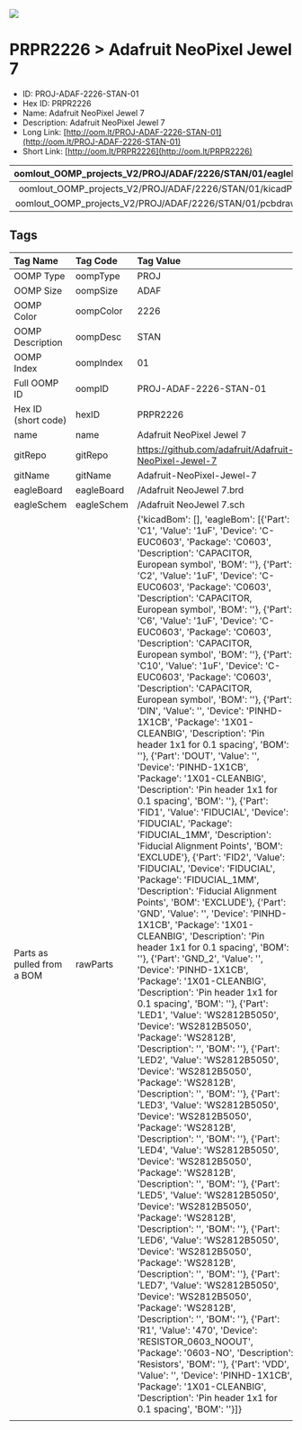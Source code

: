 


  
![][im]
# PRPR2226 > Adafruit NeoPixel Jewel 7

- ID: PROJ-ADAF-2226-STAN-01
- Hex ID: PRPR2226
- Name: Adafruit NeoPixel Jewel 7
- Description: Adafruit NeoPixel Jewel 7
- Long Link: [http://oom.lt/PROJ-ADAF-2226-STAN-01](http://oom.lt/PROJ-ADAF-2226-STAN-01)
- Short Link: [http://oom.lt/PRPR2226](http://oom.lt/PRPR2226)
  

|oomlout_OOMP_projects_V2/PROJ/ADAF/2226/STAN/01/eagleImage.png|oomlout_OOMP_projects_V2/PROJ/ADAF/2226/STAN/01/eagleSchemImage.png|oomlout_OOMP_projects_V2/PROJ/ADAF/2226/STAN/01/kicadPcb3dFront.png|oomlout_OOMP_projects_V2/PROJ/ADAF/2226/STAN/01/kicadPcb3dBack.png|
| :---: | :---: | :---: | :---: |
|oomlout_OOMP_projects_V2/PROJ/ADAF/2226/STAN/01/kicadPcb3d.png|oomlout_OOMP_projects_V2/PROJ/ADAF/2226/STAN/01/bomBack.png|oomlout_OOMP_projects_V2/PROJ/ADAF/2226/STAN/01/bomFront.png|oomlout_OOMP_projects_V2/PROJ/ADAF/2226/STAN/01/pcbdraw.svg|
|oomlout_OOMP_projects_V2/PROJ/ADAF/2226/STAN/01/pcbdrawBack.svg||||

## Tags
  

|Tag Name|Tag Code|Tag Value|
| :--- | :--- | :--- |
|OOMP Type|oompType|PROJ|
|OOMP Size|oompSize|ADAF|
|OOMP Color|oompColor|2226|
|OOMP Description|oompDesc|STAN|
|OOMP Index|oompIndex|01|
|Full OOMP ID|oompID|PROJ-ADAF-2226-STAN-01|
|Hex ID (short code)|hexID|PRPR2226|
|name|name|Adafruit NeoPixel Jewel 7|
|gitRepo|gitRepo|https://github.com/adafruit/Adafruit-NeoPixel-Jewel-7|
|gitName|gitName|Adafruit-NeoPixel-Jewel-7|
|eagleBoard|eagleBoard|/Adafruit NeoJewel 7.brd|
|eagleSchem|eagleSchem|/Adafruit NeoJewel 7.sch|
|Parts as pulled from a BOM|rawParts|{'kicadBom': [], 'eagleBom': [{'Part': 'C1', 'Value': '1uF', 'Device': 'C-EUC0603', 'Package': 'C0603', 'Description': 'CAPACITOR, European symbol', 'BOM': ''}, {'Part': 'C2', 'Value': '1uF', 'Device': 'C-EUC0603', 'Package': 'C0603', 'Description': 'CAPACITOR, European symbol', 'BOM': ''}, {'Part': 'C6', 'Value': '1uF', 'Device': 'C-EUC0603', 'Package': 'C0603', 'Description': 'CAPACITOR, European symbol', 'BOM': ''}, {'Part': 'C10', 'Value': '1uF', 'Device': 'C-EUC0603', 'Package': 'C0603', 'Description': 'CAPACITOR, European symbol', 'BOM': ''}, {'Part': 'DIN', 'Value': '', 'Device': 'PINHD-1X1CB', 'Package': '1X01-CLEANBIG', 'Description': 'Pin header 1x1 for 0.1 spacing', 'BOM': ''}, {'Part': 'DOUT', 'Value': '', 'Device': 'PINHD-1X1CB', 'Package': '1X01-CLEANBIG', 'Description': 'Pin header 1x1 for 0.1 spacing', 'BOM': ''}, {'Part': 'FID1', 'Value': 'FIDUCIAL', 'Device': 'FIDUCIAL', 'Package': 'FIDUCIAL_1MM', 'Description': 'Fiducial Alignment Points', 'BOM': 'EXCLUDE'}, {'Part': 'FID2', 'Value': 'FIDUCIAL', 'Device': 'FIDUCIAL', 'Package': 'FIDUCIAL_1MM', 'Description': 'Fiducial Alignment Points', 'BOM': 'EXCLUDE'}, {'Part': 'GND', 'Value': '', 'Device': 'PINHD-1X1CB', 'Package': '1X01-CLEANBIG', 'Description': 'Pin header 1x1 for 0.1 spacing', 'BOM': ''}, {'Part': 'GND_2', 'Value': '', 'Device': 'PINHD-1X1CB', 'Package': '1X01-CLEANBIG', 'Description': 'Pin header 1x1 for 0.1 spacing', 'BOM': ''}, {'Part': 'LED1', 'Value': 'WS2812B5050', 'Device': 'WS2812B5050', 'Package': 'WS2812B', 'Description': '', 'BOM': ''}, {'Part': 'LED2', 'Value': 'WS2812B5050', 'Device': 'WS2812B5050', 'Package': 'WS2812B', 'Description': '', 'BOM': ''}, {'Part': 'LED3', 'Value': 'WS2812B5050', 'Device': 'WS2812B5050', 'Package': 'WS2812B', 'Description': '', 'BOM': ''}, {'Part': 'LED4', 'Value': 'WS2812B5050', 'Device': 'WS2812B5050', 'Package': 'WS2812B', 'Description': '', 'BOM': ''}, {'Part': 'LED5', 'Value': 'WS2812B5050', 'Device': 'WS2812B5050', 'Package': 'WS2812B', 'Description': '', 'BOM': ''}, {'Part': 'LED6', 'Value': 'WS2812B5050', 'Device': 'WS2812B5050', 'Package': 'WS2812B', 'Description': '', 'BOM': ''}, {'Part': 'LED7', 'Value': 'WS2812B5050', 'Device': 'WS2812B5050', 'Package': 'WS2812B', 'Description': '', 'BOM': ''}, {'Part': 'R1', 'Value': '470', 'Device': 'RESISTOR_0603_NOOUT', 'Package': '0603-NO', 'Description': 'Resistors', 'BOM': ''}, {'Part': 'VDD', 'Value': '', 'Device': 'PINHD-1X1CB', 'Package': '1X01-CLEANBIG', 'Description': 'Pin header 1x1 for 0.1 spacing', 'BOM': ''}]}|
||||



[im]: PROJ/ADAF/2226/STAN/01/kicadPcb3d_450.png
